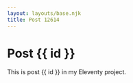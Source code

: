 ```yaml
---
layout: layouts/base.njk
title: Post 12614
---
```


# Post {{ id }}

This is post {{ id }} in my Eleventy project.

